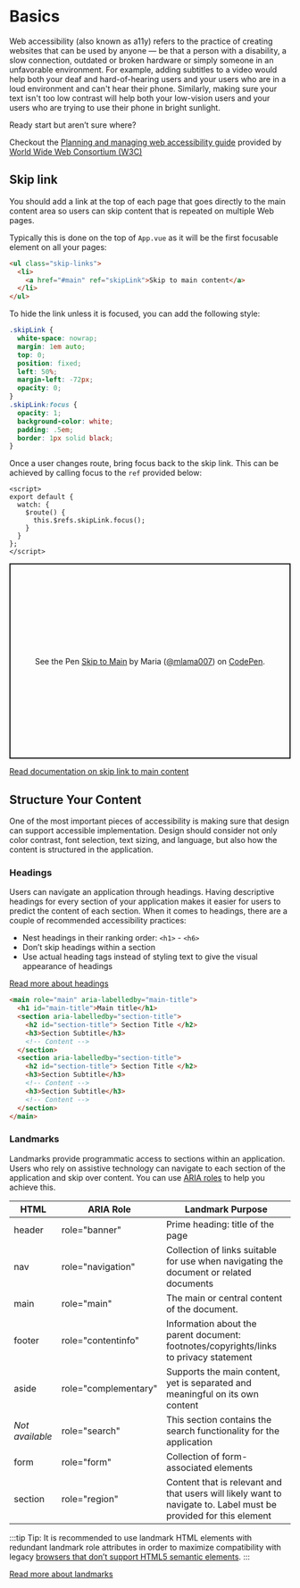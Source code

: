 # Basics

Web accessibility (also known as a11y) refers to the practice of creating websites that can be used by anyone — be that a person with a disability, a slow connection, outdated or broken hardware or simply someone in an unfavorable environment. For example, adding subtitles to a video would help both your deaf and hard-of-hearing users and your users who are in a loud environment and can't hear their phone. Similarly, making sure your text isn't too low contrast will help both your low-vision users and your users who are trying to use their phone in bright sunlight.

Ready start but aren’t sure where?

Checkout the [Planning and managing web accessibility guide](https://www.w3.org/WAI/planning-and-managing/) provided by [World Wide Web Consortium (W3C)](https://www.w3.org/)

## Skip link

You should add a link at the top of each page that goes directly to the main content area so users can skip content that is repeated on multiple Web pages.

Typically this is done on the top of `App.vue` as it will be the first focusable element on all your pages:

``` html
<ul class="skip-links">
  <li>
    <a href="#main" ref="skipLink">Skip to main content</a>
  </li>
</ul>
```

To hide the link unless it is focused, you can add the following style:

``` css
.skipLink {
  white-space: nowrap;
  margin: 1em auto;
  top: 0;
  position: fixed;
  left: 50%;
  margin-left: -72px;
  opacity: 0;
}
.skipLink:focus {
  opacity: 1;
  background-color: white;
  padding: .5em;
  border: 1px solid black;
}
```

Once a user changes route, bring focus back to the skip link. This can be achieved by calling focus to the `ref` provided below:

``` vue
<script>
export default {
  watch: {
    $route() {
      this.$refs.skipLink.focus();
    }
  }
};
</script>
```

<p class="codepen" data-height="350" data-theme-id="light" data-default-tab="js,result" data-user="mlama007" data-slug-hash="VwepxJa" style="height: 350px; box-sizing: border-box; display: flex; align-items: center; justify-content: center; border: 2px solid; margin: 1em 0; padding: 1em;" data-pen-title="Skip to Main">
  <span>See the Pen <a href="https://codepen.io/mlama007/pen/VwepxJa">
  Skip to Main</a> by Maria (<a href="https://codepen.io/mlama007">@mlama007</a>)
  on <a href="https://codepen.io">CodePen</a>.</span>
</p>
<script async src="https://static.codepen.io/assets/embed/ei.js"></script>

[Read documentation on skip link to main content](https://www.w3.org/WAI/WCAG21/Techniques/general/G1.html)

## Structure Your Content

One of the most important pieces of accessibility is making sure that design can support accessible implementation. Design should consider not only color contrast, font selection, text sizing, and language, but also how the content is structured in the application.

### Headings

Users can navigate an application through headings. Having descriptive headings for every section of your application makes it easier for users to predict the content of each section. When it comes to headings, there are a couple of recommended accessibility practices:

- Nest headings in their ranking order: `<h1>` - `<h6>`
- Don’t skip headings within a section
- Use actual heading tags instead of styling text to give the visual appearance of headings

[Read more about headings](https://www.w3.org/TR/UNDERSTANDING-WCAG20/navigation-mechanisms-descriptive.html)

```html
<main role="main" aria-labelledby="main-title">
  <h1 id="main-title">Main title</h1>
  <section aria-labelledby="section-title">
    <h2 id="section-title"> Section Title </h2>
    <h3>Section Subtitle</h3>
    <!-- Content -->
  </section>
  <section aria-labelledby="section-title">
    <h2 id="section-title"> Section Title </h2>
    <h3>Section Subtitle</h3>
    <!-- Content -->
    <h3>Section Subtitle</h3>
    <!-- Content -->
  </section>
</main>
```

### Landmarks

Landmarks provide programmatic access to sections within an application. Users who rely on assistive technology can navigate to each section of the application and skip over content. You can use [ARIA roles](https://developer.mozilla.org/en-US/docs/Web/Accessibility/ARIA/Roles) to help you achieve this.

| HTML            | ARIA Role                                                         | Landmark Purpose                                                                       |
| --------------- | ----------------------------------------------------------------- | -------------------------------------------------------------------------------------- |
| header          | role="banner"                                                     | Prime heading: title of the page                                                       |
| nav             | role="navigation"                                                 | Collection of links suitable for use when navigating the document or related documents |
| main            | role="main"                                                       | The main or central content of the document.                                           |
| footer          | role="contentinfo"                                                | Information about the parent document: footnotes/copyrights/links to privacy statement |
| aside           | role="complementary"                                              | Supports the main content, yet is separated and meaningful on its own content            |
| _Not available_ | role="search"                                                     | This section contains the search functionality for the application                     |
| form            | role="form"                                                       | Collection of form-associated elements                                                 |
| section         | role="region"  | Content that is relevant and that users will likely want to navigate to. Label must be provided for this element                |

:::tip Tip:
It is recommended to use landmark HTML elements with redundant landmark role attributes in order to maximize compatibility with legacy [browsers that don’t support HTML5 semantic elements](https://caniuse.com/#feat=html5semantic).
:::

[Read more about landmarks](https://www.w3.org/TR/wai-aria-1.2/#landmark_roles)
